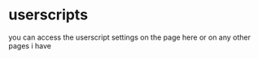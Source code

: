 # userscripts

you can access the userscript settings on the page here or on any other pages i have
